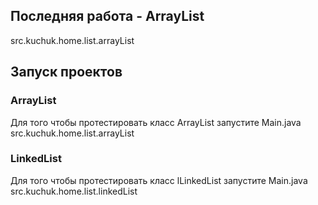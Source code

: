 
## Последняя работа - ArrayList
src.kuchuk.home.list.arrayList

## Запуск проектов

### ArrayList
Для того чтобы протестировать класс ArrayList запустите Main.java 
src.kuchuk.home.list.arrayList

### LinkedList
Для того чтобы протестировать класс lLinkedList запустите Main.java 
src.kuchuk.home.list.linkedList
